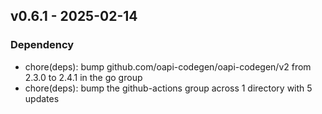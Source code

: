 ## v0.6.1 - 2025-02-14
### Dependency
* chore(deps): bump github.com/oapi-codegen/oapi-codegen/v2 from 2.3.0 to 2.4.1 in the go group
* chore(deps): bump the github-actions group across 1 directory with 5 updates
